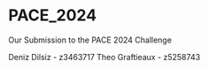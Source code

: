 # PACE_2024
Our Submission to the PACE 2024 Challenge

Deniz Dilsiz - z3463717
Theo Graftieaux - z5258743
